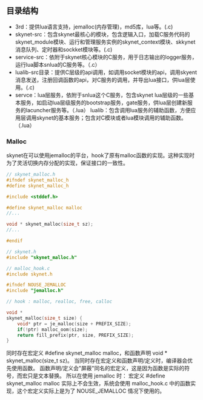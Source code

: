 ## 目录结构



* 3rd：提供lua语言支持，jemalloc(内存管理)，md5库，lua等。(.c)
* skynet-src：包含skynet最核心的模块，包含逻辑入口，加载C服务代码的skynet_module模块、运行和管理服务实例的skynet_context模块、skkynet消息队列、定时器和sockket模块等。(.c)  
* service-src：依附于skynet核心模块的C服务，用于日志输出的logger服务，运行lua脚本snlua的C服务等。（.c）
* lualib-src目录：提供C层级的api调用，如调用socket模块的api，调用skyent消息发送，注册回调函数的api，对C服务的调用，并导出lua接口，供lua层使用。(.c)
* servce：lua层服务，依附于snlua这个C服务，包含skynet lua层级的一些基本服务，如启动lua层级服务的bootstrap服务，gate服务，供lua层创建新服务的lacuncher服务等。（.lua）
lualib：包含调用lua服务的辅助函数，方便应用层调用skynet的基本服务；包含对C模块或者lua模块调用的辅助函数。（.lua）


### Malloc
skynet在可以使用jemalloc的平台，hook了原有malloc函数的实现。这种实现时为了灵活切换内存分配的实现，保证接口的一致性。

```c
// skynet_malloc.h
#ifndef skynet_malloc_h
#define skynet_malloc_h

#include <stddef.h>

#define skynet_malloc malloc
//...

void * skynet_malloc(size_t sz);
//...

#endif
```

```c
// skynet.h
#include "skynet_malloc.h"

// malloc_hook.c
#include skynet.h

#ifndef NOUSE_JEMALLOC
#include "jemalloc.h"

// hook : malloc, realloc, free, calloc

void *
skynet_malloc(size_t size) {
	void* ptr = je_malloc(size + PREFIX_SIZE);
	if(!ptr) malloc_oom(size);
	return fill_prefix(ptr, size, PREFIX_SIZE);
}
```

同时存在宏定义 #define skynet_malloc malloc，和函数声明 void * skynet_malloc(size_t sz)。
当同时存在宏定义和函数声明/定义时，编译器会优先使用函数。
函数声明/定义会"屏蔽"同名的宏定义，这是因为函数是实际的符号，而宏只是文本替换。
所以在使用 jemalloc 时：
宏定义 #define skynet_malloc malloc 实际上不会生效，系统会使用 malloc_hook.c 中的函数实现，这个宏定义实际上是为了 NOUSE_JEMALLOC 情况下使用的。
